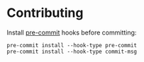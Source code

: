 # Contributing

Install [pre-commit](https://pre-commit.com/) hooks before committing:

    pre-commit install --hook-type pre-commit
    pre-commit install --hook-type commit-msg

